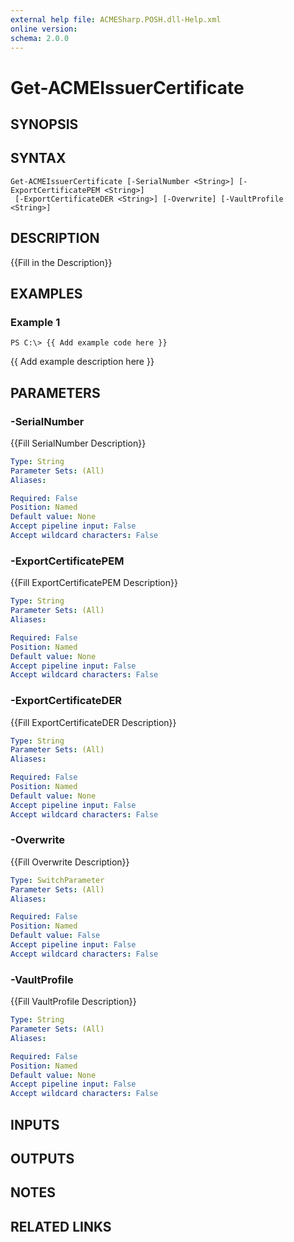 ```yaml
---
external help file: ACMESharp.POSH.dll-Help.xml
online version: 
schema: 2.0.0
---
```


# Get-ACMEIssuerCertificate

## SYNOPSIS

## SYNTAX

```
Get-ACMEIssuerCertificate [-SerialNumber <String>] [-ExportCertificatePEM <String>]
 [-ExportCertificateDER <String>] [-Overwrite] [-VaultProfile <String>]
```

## DESCRIPTION
{{Fill in the Description}}

## EXAMPLES

### Example 1
```
PS C:\> {{ Add example code here }}
```

{{ Add example description here }}

## PARAMETERS

### -SerialNumber
{{Fill SerialNumber Description}}

```yaml
Type: String
Parameter Sets: (All)
Aliases: 

Required: False
Position: Named
Default value: None
Accept pipeline input: False
Accept wildcard characters: False
```

### -ExportCertificatePEM
{{Fill ExportCertificatePEM Description}}

```yaml
Type: String
Parameter Sets: (All)
Aliases: 

Required: False
Position: Named
Default value: None
Accept pipeline input: False
Accept wildcard characters: False
```

### -ExportCertificateDER
{{Fill ExportCertificateDER Description}}

```yaml
Type: String
Parameter Sets: (All)
Aliases: 

Required: False
Position: Named
Default value: None
Accept pipeline input: False
Accept wildcard characters: False
```

### -Overwrite
{{Fill Overwrite Description}}

```yaml
Type: SwitchParameter
Parameter Sets: (All)
Aliases: 

Required: False
Position: Named
Default value: False
Accept pipeline input: False
Accept wildcard characters: False
```

### -VaultProfile
{{Fill VaultProfile Description}}

```yaml
Type: String
Parameter Sets: (All)
Aliases: 

Required: False
Position: Named
Default value: None
Accept pipeline input: False
Accept wildcard characters: False
```

## INPUTS

## OUTPUTS

## NOTES

## RELATED LINKS

